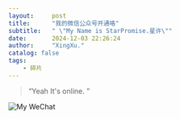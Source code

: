 ```yaml
---
layout:     post
title:      "我的微信公众号开通咯"
subtitle:   " \"My Name is StarPromise.星许\""
date:       2024-12-03 22:26:24
author:     "XingXu."
catalog: false
tags:
    - 碎片
---
```


> “Yeah It's online. ”

![My WeChat](/img/in-post/241203/WeChat.png)

